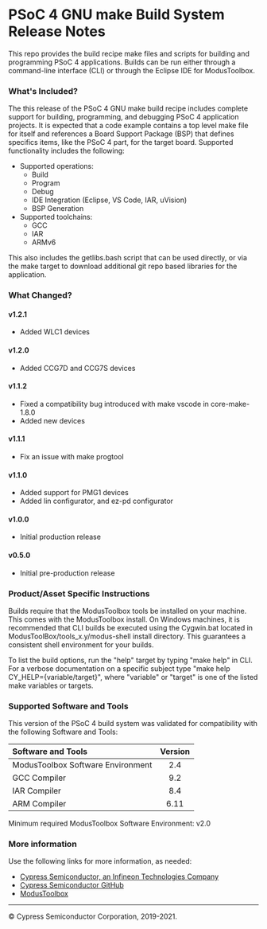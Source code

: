 # PSoC 4 GNU make Build System Release Notes
This repo provides the build recipe make files and scripts for building and programming PSoC 4 applications. Builds can be run either through a command-line interface (CLI) or through the Eclipse IDE for ModusToolbox.

### What's Included?
The this release of the PSoC 4 GNU make build recipe includes complete support for building, programming, and debugging PSoC 4 application projects. It is expected that a code example contains a top level make file for itself and references a Board Support Package (BSP) that defines specifics items, like the PSoC 4 part, for the target board. Supported functionality includes the following:
* Supported operations:
    * Build
    * Program
    * Debug
    * IDE Integration (Eclipse, VS Code, IAR, uVision)
    * BSP Generation
* Supported toolchains:
    * GCC
    * IAR
    * ARMv6

This also includes the getlibs.bash script that can be used directly, or via the make target to download additional git repo based libraries for the application.

### What Changed?
#### v1.2.1
* Added WLC1 devices
#### v1.2.0
* Added CCG7D and CCG7S devices
#### v1.1.2
* Fixed a compatibility bug introduced with make vscode in core-make-1.8.0
* Added new devices
#### v1.1.1
* Fix an issue with make progtool
#### v1.1.0
* Added support for PMG1 devices
* Added lin configurator, and ez-pd configurator
#### v1.0.0
* Initial production release
#### v0.5.0
* Initial pre-production release

### Product/Asset Specific Instructions
Builds require that the ModusToolbox tools be installed on your machine. This comes with the ModusToolbox install. On Windows machines, it is recommended that CLI builds be executed using the Cygwin.bat located in ModusToolBox/tools_x.y/modus-shell install directory. This guarantees a consistent shell environment for your builds.

To list the build options, run the "help" target by typing "make help" in CLI. For a verbose documentation on a specific subject type "make help CY_HELP={variable/target}", where "variable" or "target" is one of the listed make variables or targets.

### Supported Software and Tools
This version of the PSoC 4 build system was validated for compatibility with the following Software and Tools:

| Software and Tools                        | Version |
| :---                                      | :----:  |
| ModusToolbox Software Environment         | 2.4     |
| GCC Compiler                              | 9.2     |
| IAR Compiler                              | 8.4     |
| ARM Compiler                              | 6.11    |

Minimum required ModusToolbox Software Environment: v2.0

### More information
Use the following links for more information, as needed:
* [Cypress Semiconductor, an Infineon Technologies Company](http://www.cypress.com)
* [Cypress Semiconductor GitHub](https://github.com/cypresssemiconductorco)
* [ModusToolbox](https://www.cypress.com/products/modustoolbox-software-environment)

---
© Cypress Semiconductor Corporation, 2019-2021.